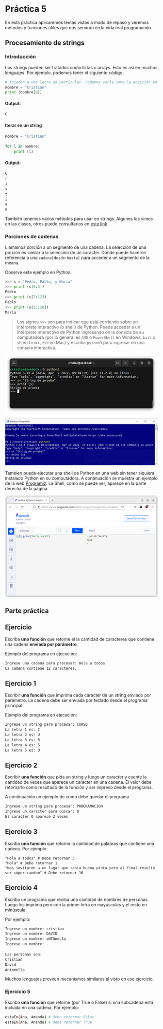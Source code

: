 # Práctica 5

En esta práctica aplicaremos temas vistos a modo de repaso y veremos métodos y funciones útiles que nos servirán en la vida real programando.

## Procesamiento de strings

### Introducción

Los strings pueden ser tratados como listas o arrays. Esto es así en muchos lenguajes. Por ejemplo, podemos tener el siguiente código:

```python
# Acceder a una letra en particular. Podemos verla como la posición en un array o una lista.
nombre = "Cristian"
print (nombre[0])
```
#### Output:
```bash
C
```
#### Iterar en un string

```python
nombre = "Cristian"

for l in nombre:
    print (l)
```

#### Output:
```bash
C
r
i
s
t
i
a
n
```

También tenemos varios métodos para usar en strings. Algunos los vimos en las clases, otros puede consultarlos en [este link]("https://ellibrodepython.com/cadenas-python").


### Porciones de cadenas

Llamamos _porción_ a un segmento de una cadena. La selección de una porción es similar a la selección de un caracter. Donde puede hacerse referencia a una `cadena[desde:hasta]` para acceder a un segmento de la misma. 

Observe este ejemplo en Python.

```py
>>> s = "Pedro, Pablo, y Marı́a"
>>> print (s[0:5])
Pedro
>>> print (s[7:12])
Pablo
>>> print (s[15:20])
Marı́a
```

>Los signos `>>>` son para indicar que está corriendo sobre un intérprete interactivo (o shell) de Python. Puede acceder a un intérprete interactivo de Python ingresando en la consola de su computadora (por lo general es `CMD` o `PowerShell` en Windows, `bash` o `sh` en Linux, `zsh` en Mac) y escriba `python3` para ingresar en una consola interactiva.


![Ejemplo de consola interactiva en Linux](./img/consola.png)

![Ejemplo de consola interactiva en PowerShell, Windows](./img/consola_ps.png)

Tambien puede ejecutar una shell de Python en una web sin tener siquiera instalado Python en su computadora. A continuación se muestra un ejemplo de la web [Programiz]("https://www.programiz.com/python-programming/online-compiler/"). La Shell, como se puede ver, aparece en la parte derecha de la página.

![Ejemplo de consola interactiva en PowerShell, Windows](./img/shell.png)



## Parte práctica


## Ejercicio

Escriba __una función__ que retorne el la cantidad de caracteres que contiene una cadena __enviada por parámetro__.

Ejemplo del programa en ejecución:
```bash
Ingrese una cadena para procesar: Hola a todos
La cadena contiene 12 caracteres.

```

## Ejercicio 1

Escribir __una función__ que imprima cada caracter de un string enviado por parámetro.
La cadena debe ser enviada por teclado desde el programa principal.

Ejemplo del programa en ejecución:
```bash
Ingrese un string para procesar: CURSO
La letra 1 es: C
La letra 2 es: U
La letra 3 es: R
La letra 4 es: S
La letra 5 es: O
```

## Ejercicio 2

Escribir __una función__ que pida un string y luego un caracter y cuente la cantidad de veces que aparece un caracter en una cadena. El valor debe retornarlo como resultado de la función y ser impreso desde el programa.

A continuación un ejemplo de como debe quedar el programa

```bash
Ingrese un string para procesar: PROGRAMACION
Ingrese un caracter para buscar: O
El caracter O aparece 2 veces
```

## Ejercicio 3

Escriba __una función__ que retorne la cantidad de palabras que contiene una cadena. Por ejemplo:
```
"Hola a todos" # Debe retornar 3
"Hola" # Debe retornar 1
"Nos invitaron a un lugar que tenía buena pinta pero al final resultó ser súper random" # Debe retornar 16
```

## Ejercicio 4

Escriba un programa que reciba una cantidad de nombres de personas. Luego los imprima pero con la primer letra en mayúsculas y el resto en minúscula.

Por ejemplo:

```bash
Ingrese un nombre: cristian
Ingrese un nombre: DAVID
Ingrese un nombre: aNTOneLla
Ingrese un nombre: .

Las personas son:
Cristian
David
Antonella

```

Muchos lenguajes proveen mecanismos similares al visto en ese ejercicio.

### Ejercicio 5

Escriba __una función__ que retorne (por True o False) si una subcadena está incluída en una cadena.
Por ejemplo:

```bash
estaEn(Ana, Amanda) # Debe retornar False
estaEn(Ana, Ananda) # Debe retornar True
```








